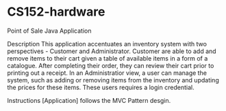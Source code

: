 # CS152-hardware
Point of Sale Java Application 

Description
This application accentuates an inventory system with two perspectives - Customer and Administrator. Customer are able to add and remove items to their cart given a table of available items in a form of a catalogue. After completing their order, they can review their cart prior to printing out a receipt. In an Administratior view, a user can manage the system, such as adding or removing items from the inventory and updating the prices for these items. These users requires a login credential.

Instructions
[Application] follows the MVC Pattern desgin.
